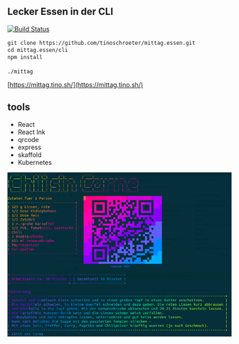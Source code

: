 ## Lecker Essen in der CLI

[![Build Status](https://jenkins.tino.sh/buildStatus/icon?job=mittag.essen%2Fmain)](https://jenkins.tino.sh/job/mittag.essen/job/main/)

```
git clone https://github.com/tinoschroeter/mittag.essen.git
cd mittag.essen/cli
npm install

./mittag
```

[https://mittag.tino.sh/](https://mittag.tino.sh/)

## tools

* React
* React Ink
* qrcode
* express
* skaffold
* Kubernetes

<p align="right">
    <img src="https://raw.githubusercontent.com/tinoschroeter/mittag.essen/master/server/www/preview.png">
</p>
